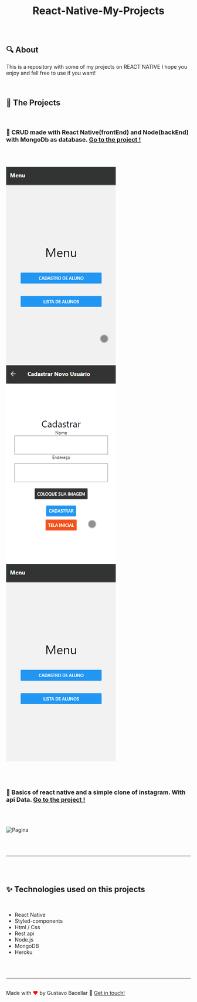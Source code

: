 # <p align=center>React-Native-My-Projects</p>

<br>

## 🔍 About

<p>This is a repository with some of my projects on REACT NATIVE I hope you enjoy and fell free to use if you want!</p>
<br>

## 🚀 The Projects

<br>

### 📱 CRUD made with React Native(frontEnd) and Node(backEnd) with MongoDb as database. <a href="#">Go to the project !</a>

<br>
<br>

![Pagina](./github/CadastroNative.gif)
![Pagina](./github/Delete.gif)
![Pagina](./github/EDITAR.gif)

<br>
<br>

### 📱 Basics of react native and a simple clone of instagram. With api Data. <a href="#">Go to the project !</a>

<br>
<br>

![Pagina](./github/gif-react.gif)

<br>
<br>

<hr/>
<br>
<br>

## ✨ Technologies used on this projects

<br>

<ul>
    <li> React Native
    <li> Styled-components
    <li> Html / Css
    <li> Rest api
    <li> Node.js
    <li> MongoDB
    <li> Heroku
</ul>

<br>

<br>
<hr/>
<br>
Made with <span style = "color: red">♥</span> by Gustavo Bacellar 👋 <a href="https://www.linkedin.com/in/gustavo-bacellar/?msgControlName=reply_to_sender&msgConversationId=6714883939833561088&msgOverlay=true">Get in touch!</a>
